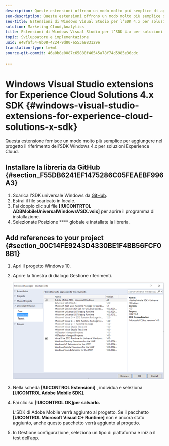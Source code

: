 ```yaml
---
description: Queste estensioni offrono un modo molto più semplice di aggiungere il riferimento dell’SDK Windows 4.x delle soluzioni Experience Cloud nel progetto.
seo-description: Queste estensioni offrono un modo molto più semplice di aggiungere il riferimento dell’SDK Windows 4.x delle soluzioni Experience Cloud nel progetto.
seo-title: Estensioni di Windows Visual Studio per l’SDK 4.x per soluzioni Experience Cloud
solution: Marketing Cloud,Analytics
title: Estensioni di Windows Visual Studio per l’SDK 4.x per soluzioni Experience Cloud
topic: Sviluppatore e implementazione
uuid: e48faf54-8b08-4224-9d80-e553a983129e
translation-type: tm+mt
source-git-commit: 46a0b8e0087c65880f46545a78f74d5985e36cdc

---
```



# Windows Visual Studio extensions for Experience Cloud Solutions 4.x SDK {#windows-visual-studio-extensions-for-experience-cloud-solutions-x-sdk}

Questa estensione fornisce un modo molto più semplice per aggiungere nel progetto il riferimento dell’SDK Windows 4.x per soluzioni Experience Cloud.

## Installare la libreria da GitHub {#section_F55DB6241EF1475286C05FEAEBF996A3}

1. Scarica l’SDK universale Windows da [GitHub](https://github.com/Adobe-Marketing-Cloud/mobile-services/releases).
1. Estrai il file scaricato in locale.
1. Fai doppio clic sul file **[!UICONTRTOL ADBMobileUniversalWindowsVSIX.vsix]** per aprire il programma di installazione.
1. Selezionate Posizione **** globale e installate la libreria.

## Add references to your project {#section_00C14FE9243D4330BE1F4BB56FCF08B1}

1. Apri il progetto Windows 10.
1. Aprire la finestra di dialogo Gestione riferimenti.

   ![](assets/ref_manager.png)

1. Nella scheda **[!UICONTROL Estensioni]** , individua e seleziona **[UICONTROL Adobe Mobile SDK]**.
1. Fai clic su **[!UICONTROL OK]per salvarlo.**

   L’SDK di Adobe Mobile verrà aggiunto al progetto. Se il pacchetto **[UICONTROL Microsoft Visual C+ Runtime]** non è ancora stato aggiunto, anche questo pacchetto verrà aggiunto al progetto.

1. In Gestione configurazione, seleziona un tipo di piattaforma e inizia il test dell’app.

